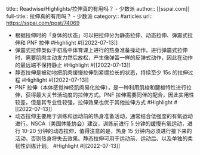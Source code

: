 title:: Readwise/Highlights/拉伸真的有用吗？ - 少数派
author:: [[sspai.com]]
full-title:: 拉伸真的有用吗？ - 少数派
category:: #articles
url:: https://sspai.com/post/74069

- 根据拉伸时的「身体的状态」可以把拉伸分为静态拉伸、动态拉伸、弹震式拉伸和 PNF 拉伸 #Highlight #[[2022-07-13]]
- 弹震式拉伸类似于初高中体育课上进行的热身准备操动作。进行弹震式拉伸时，需要肌肉主动发力然后放松，产生像弹簧一样的反弹式动作，因此在动作的最远端不保持静止 #Highlight #[[2022-07-13]]
- 静态拉伸是被动地把肌肉缓慢拉伸到紧绷拉长的状态，持续至少 15s 的拉伸过程 #Highlight #[[2022-07-13]]
- PNF 拉伸（本体感觉神经肌肉易化拉伸），是一种利用肌梭和腱梭特性进行拉伸，获得最大关节活动度的拉伸方式。PNF 拉伸需要同伴的配合，因此实用性较差，但是其专业性较强，拉伸效果也优于其他拉伸方式 #Highlight #[[2022-07-13]]
- 动态拉伸主要用于训练和运动前的热身准备活动，通常结合低强度的有氧运动进行。NSCA（美国体能协会）建议，训练前进行 5 分钟的缓慢有氧运动，进行 10-20 分钟的动态拉伸，值得注意的是，热身 15 分钟内必须进行接下来的活动，否则热身将失去效果。静态拉伸可用于运动前、运动后、以及单独的柔韧性训练计划。 #Highlight #[[2022-07-13]]
